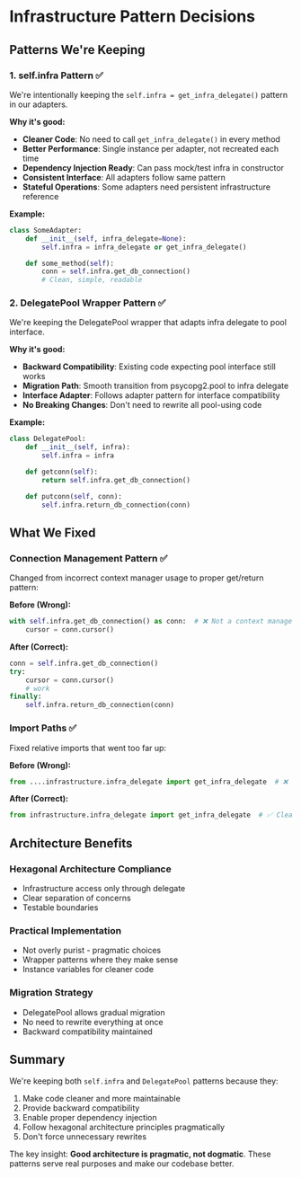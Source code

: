 # Infrastructure Pattern Decisions

## Patterns We're Keeping

### 1. self.infra Pattern ✅

We're intentionally keeping the `self.infra = get_infra_delegate()` pattern in our adapters.

**Why it's good:**
- **Cleaner Code**: No need to call `get_infra_delegate()` in every method
- **Better Performance**: Single instance per adapter, not recreated each time
- **Dependency Injection Ready**: Can pass mock/test infra in constructor
- **Consistent Interface**: All adapters follow same pattern
- **Stateful Operations**: Some adapters need persistent infrastructure reference

**Example:**
```python
class SomeAdapter:
    def __init__(self, infra_delegate=None):
        self.infra = infra_delegate or get_infra_delegate()

    def some_method(self):
        conn = self.infra.get_db_connection()
        # Clean, simple, readable
```

### 2. DelegatePool Wrapper Pattern ✅

We're keeping the DelegatePool wrapper that adapts infra delegate to pool interface.

**Why it's good:**
- **Backward Compatibility**: Existing code expecting pool interface still works
- **Migration Path**: Smooth transition from psycopg2.pool to infra delegate
- **Interface Adapter**: Follows adapter pattern for interface compatibility
- **No Breaking Changes**: Don't need to rewrite all pool-using code

**Example:**
```python
class DelegatePool:
    def __init__(self, infra):
        self.infra = infra

    def getconn(self):
        return self.infra.get_db_connection()

    def putconn(self, conn):
        self.infra.return_db_connection(conn)
```

## What We Fixed

### Connection Management Pattern ✅

Changed from incorrect context manager usage to proper get/return pattern:

**Before (Wrong):**
```python
with self.infra.get_db_connection() as conn:  # ❌ Not a context manager!
    cursor = conn.cursor()
```

**After (Correct):**
```python
conn = self.infra.get_db_connection()
try:
    cursor = conn.cursor()
    # work
finally:
    self.infra.return_db_connection(conn)
```

### Import Paths ✅

Fixed relative imports that went too far up:

**Before (Wrong):**
```python
from ....infrastructure.infra_delegate import get_infra_delegate  # ❌ Too many dots!
```

**After (Correct):**
```python
from infrastructure.infra_delegate import get_infra_delegate  # ✅ Clear absolute import
```

## Architecture Benefits

### Hexagonal Architecture Compliance
- Infrastructure access only through delegate
- Clear separation of concerns
- Testable boundaries

### Practical Implementation
- Not overly purist - pragmatic choices
- Wrapper patterns where they make sense
- Instance variables for cleaner code

### Migration Strategy
- DelegatePool allows gradual migration
- No need to rewrite everything at once
- Backward compatibility maintained

## Summary

We're keeping both `self.infra` and `DelegatePool` patterns because they:
1. Make code cleaner and more maintainable
2. Provide backward compatibility
3. Enable proper dependency injection
4. Follow hexagonal architecture principles pragmatically
5. Don't force unnecessary rewrites

The key insight: **Good architecture is pragmatic, not dogmatic**. These patterns serve real purposes and make our codebase better.